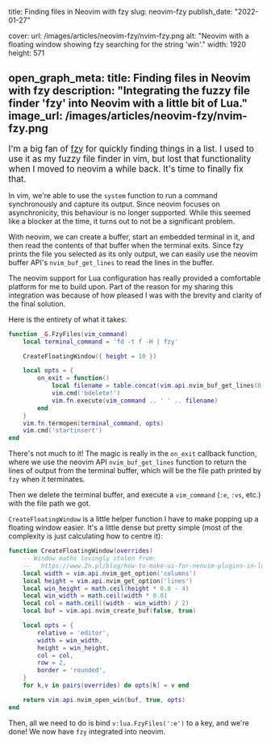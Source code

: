 title: Finding files in Neovim with fzy
slug: neovim-fzy
publish_date: "2022-01-27"

cover:
  url: /images/articles/neovim-fzy/nvim-fzy.png
  alt: "Neovim with a floating window showing fzy searching for the string 'win'."
  width: 1920
  height: 571

open_graph_meta:
  title: Finding files in Neovim with fzy
  description: "Integrating the fuzzy file finder 'fzy' into Neovim with a little bit of Lua."
  image_url: /images/articles/neovim-fzy/nvim-fzy.png
---
<p>
    <big>
        I'm a big fan of <a href="https://github.com/jhawthorn/fzy">fzy</a> for
        quickly finding things in a list. I used to use it as my fuzzy file
        finder in vim, but lost that functionality when I moved to neovim a
        while back. It's time to finally fix that.
    </big>
</p>

In vim, we're able to use the `system` function to run a command synchronously
and capture its output. Since neovim focuses on asynchronicity, this behaviour
is no longer supported. While this seemed like a blocker at the time, it turns
out to not be a significant problem.

With neovim, we can create a buffer, start an embedded terminal in it, and then
read the contents of that buffer when the terminal exits. Since fzy prints the
file you selected as its only output, we can easily use the neovim buffer API's
`nvim_buf_get_lines` to read the lines in the buffer.

The neovim support for Lua configuration has really provided a comfortable
platform for me to build upon. Part of the reason for my sharing this
integration was because of how pleased I was with the brevity and clarity of
the final solution.

Here is the entirety of what it takes:

```lua
function _G.FzyFiles(vim_command)
    local terminal_command = 'fd -t f -H | fzy'

    CreateFloatingWindow({ height = 10 })

    local opts = {
        on_exit = function()
            local filename = table.concat(vim.api.nvim_buf_get_lines(0, 0, -1, false), " ")
            vim.cmd('bdelete!')
            vim.fn.execute(vim_command .. ' ' .. filename)
        end
    }
    vim.fn.termopen(terminal_command, opts)
    vim.cmd('startinsert')
end
```

There's not much to it! The magic is really in the `on_exit` callback function,
where we use the neovim API `nvim_buf_get_lines` function to return the lines
of output from the terminal buffer, which will be the file path printed by
`fzy` when it terminates.

Then we delete the terminal buffer, and execute a `vim_command` (`:e`, `:vs`,
etc.) with the file path we got.

`CreateFloatingWindow` is a little helper function I have to make popping up a
floating window easier. It's a little dense but pretty simple (most of the
complexity is just calculating how to centre it):

```lua
function CreateFloatingWindow(overrides)
    -- Window maths lovingly stolen from:
    --   https://www.2n.pl/blog/how-to-make-ui-for-neovim-plugins-in-lua
    local width = vim.api.nvim_get_option('columns')
    local height = vim.api.nvim_get_option('lines')
    local win_height = math.ceil(height * 0.8 - 4)
    local win_width = math.ceil(width * 0.8)
    local col = math.ceil((width - win_width) / 2)
    local buf = vim.api.nvim_create_buf(false, true)

    local opts = {
        relative = 'editor',
        width = win_width,
        height = win_height,
        col = col,
        row = 2,
        border = 'rounded',
    }
    for k,v in pairs(overrides) do opts[k] = v end

    return vim.api.nvim_open_win(buf, true, opts)
end
```

Then, all we need to do is bind `v:lua.FzyFiles(':e')` to a key,
and we're done! We now have `fzy` integrated into neovim.
